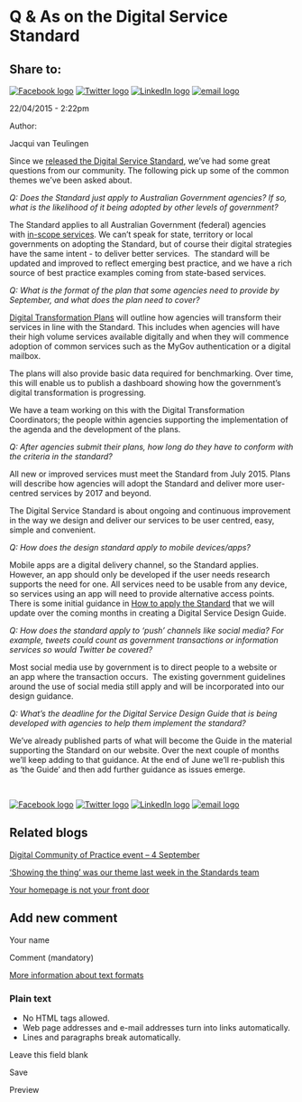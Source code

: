 Q & As on the Digital Service Standard
======================================

Share to:
---------

[![Facebook logo](https://www.dto.gov.au/profiles/govcms/modules/features/govcms_share_links/images/facebook.png)](http://www.facebook.com/sharer.php?u=https%3A//www.dto.gov.au/blog/q-digital-service-standard&t=Q%20%26%20As%20on%20the%20Digital%20Service%20Standard%20 "Share on Facebook") [![Twitter logo](https://www.dto.gov.au/profiles/govcms/modules/features/govcms_share_links/images/twitter.png)](http://twitter.com/share?url=https%3A//www.dto.gov.au/blog/q-digital-service-standard&text=Q%20%26%20As%20on%20the%20Digital%20Service%20Standard%20 "Share this on Twitter") [![LinkedIn logo](https://www.dto.gov.au/profiles/govcms/modules/features/govcms_share_links/images/linkedin.png)](http://www.linkedin.com/shareArticle?mini=true&url=https%3A//www.dto.gov.au/blog/q-digital-service-standard&title=Q%20%26%20As%20on%20the%20Digital%20Service%20Standard%20&summary=Since%20we%26nbsp%3Breleased%20the%20Digital%20Service%20Standard%2C%20we%E2%80%99ve%20had%20some%20great%20questions%20from%20our%20community.%20The%20following%20pick%20up%20some%20of%20the%20common%20themes%20we%E2%80%99ve%20been%20asked%20about.Q%3A%20Does%20the%20Standard%20just%20apply%20to%20Australian%20Government%20agencies%3F%20If%20so%2C%20what%20is%20the%20likelihood%20of%20it%20being%20adopted%20by%20other%20levels%20of%20government%3F&source=Digital%20Transformation%20Office "Publish this post to LinkedIn") [![email logo](https://www.dto.gov.au/profiles/govcms/modules/features/govcms_share_links/images/email.png)](mailto:?subject=Q%20%26%20As%20on%20the%20Digital%20Service%20Standard%20&body=https%3A//www.dto.gov.au/blog/q-digital-service-standard "Share via email")

22/04/2015 - 2:22pm

Author: 

Jacqui van Teulingen

Since we [released the Digital Service Standard](../news-media/blog/release-alpha-digital-service-standard.html), we’ve had some great questions from our community. The following pick up some of the common themes we’ve been asked about.

*Q: Does the Standard just apply to Australian Government agencies? If so, what is the likelihood of it being adopted by other levels of government?*

The Standard applies to all Australian Government (federal) agencies with [in-scope services](https://www.dto.gov.au/standard/digital-transition-plan/scope-digital-service-standard). We can’t speak for state, territory or local governments on adopting the Standard, but of course their digital strategies have the same intent - to deliver better services.  The standard will be updated and improved to reflect emerging best practice, and we have a rich source of best practice examples coming from state-based services.

*Q: What is the format of the plan that some agencies need to provide by September, and what does the plan need to cover?*

[Digital Transformation Plans](https://www.dto.gov.au/standard/digital-transition-plan) will outline how agencies will transform their services in line with the Standard. This includes when agencies will have their high volume services available digitally and when they will commence adoption of common services such as the MyGov authentication or a digital mailbox.

The plans will also provide basic data required for benchmarking. Over time, this will enable us to publish a dashboard showing how the government’s digital transformation is progressing.

We have a team working on this with the Digital Transformation Coordinators; the people within agencies supporting the implementation of the agenda and the development of the plans.

*Q: After agencies submit their plans, how long do they have to conform with the criteria in the standard?*

All new or improved services must meet the Standard from July 2015. Plans will describe how agencies will adopt the Standard and deliver more user-centred services by 2017 and beyond.

The Digital Service Standard is about ongoing and continuous improvement in the way we design and deliver our services to be user centred, easy, simple and convenient.

*Q: How does the design standard apply to mobile devices/apps?*

Mobile apps are a digital delivery channel, so the Standard applies. However, an app should only be developed if the user needs research supports the need for one. All services need to be usable from any device, so services using an app will need to provide alternative access points. There is some initial guidance in [How to apply the Standard](https://www.dto.gov.au/standard/how-apply-standard) that we will update over the coming months in creating a Digital Service Design Guide. 

*Q: How does the standard apply to ‘push’ channels like social media? For example, tweets could count as government transactions or information services so would Twitter be covered?*

Most social media use by government is to direct people to a website or an app where the transaction occurs.  The existing government guidelines around the use of social media still apply and will be incorporated into our design guidance.

*Q: What’s the deadline for the Digital Service Design Guide that is being developed with agencies to help them implement the standard?*

We’ve already published parts of what will become the Guide in the material supporting the Standard on our website. Over the next couple of months we’ll keep adding to that guidance. At the end of June we’ll re-publish this as ‘the Guide’ and then add further guidance as issues emerge.

 

[![Facebook logo](https://www.dto.gov.au/profiles/govcms/modules/features/govcms_share_links/images/facebook.png)](http://www.facebook.com/sharer.php?u=https%3A//www.dto.gov.au/blog/q-digital-service-standard&t=Q%20%26%20As%20on%20the%20Digital%20Service%20Standard%20 "Share on Facebook") [![Twitter logo](https://www.dto.gov.au/profiles/govcms/modules/features/govcms_share_links/images/twitter.png)](http://twitter.com/share?url=https%3A//www.dto.gov.au/blog/q-digital-service-standard&text=Q%20%26%20As%20on%20the%20Digital%20Service%20Standard%20 "Share this on Twitter") [![LinkedIn logo](https://www.dto.gov.au/profiles/govcms/modules/features/govcms_share_links/images/linkedin.png)](http://www.linkedin.com/shareArticle?mini=true&url=https%3A//www.dto.gov.au/blog/q-digital-service-standard&title=Q%20%26%20As%20on%20the%20Digital%20Service%20Standard%20&summary=Since%20we%26nbsp%3Breleased%20the%20Digital%20Service%20Standard%2C%20we%E2%80%99ve%20had%20some%20great%20questions%20from%20our%20community.%20The%20following%20pick%20up%20some%20of%20the%20common%20themes%20we%E2%80%99ve%20been%20asked%20about.Q%3A%20Does%20the%20Standard%20just%20apply%20to%20Australian%20Government%20agencies%3F%20If%20so%2C%20what%20is%20the%20likelihood%20of%20it%20being%20adopted%20by%20other%20levels%20of%20government%3F&source=Digital%20Transformation%20Office "Publish this post to LinkedIn") [![email logo](https://www.dto.gov.au/profiles/govcms/modules/features/govcms_share_links/images/email.png)](mailto:?subject=Q%20%26%20As%20on%20the%20Digital%20Service%20Standard%20&body=https%3A//www.dto.gov.au/blog/q-digital-service-standard "Share via email")

Related blogs
-------------

[Digital Community of Practice event – 4 September](1136.html)

[‘Showing the thing’ was our theme last week in the Standards team](1131.html)

[Your homepage is not your front door](1111.html)

Add new comment
---------------

Your name

Comment (mandatory)

[More information about text formats](../filter/tips.html)

### Plain text

-   No HTML tags allowed.
-   Web page addresses and e-mail addresses turn into links automatically.
-   Lines and paragraphs break automatically.

Leave this field blank

Save

Preview

